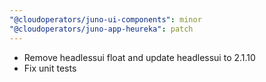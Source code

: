 ```yaml
---
"@cloudoperators/juno-ui-components": minor
"@cloudoperators/juno-app-heureka": patch
---
```


- Remove headlessui float and update headlessui to 2.1.10
- Fix unit tests
